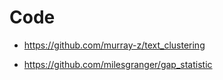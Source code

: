 
# Code

- https://github.com/murray-z/text_clustering

- https://github.com/milesgranger/gap_statistic

